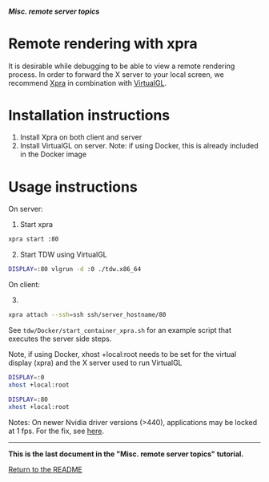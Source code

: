 ##### Misc. remote server topics

# Remote rendering with xpra

It is desirable while debugging to be able to view a remote rendering process. In order to forward the X server to your local screen, we recommend [Xpra](https://www.xpra.org) in combination with [VirtualGL](https://sourceforge.net/projects/virtualgl/files).
# Installation instructions
1. Install Xpra on both client and server
2. Install VirtualGL on server. Note: if using Docker, this is already included in the Docker image

# Usage instructions

On server: 

1. Start xpra
```bash
xpra start :80
```
2. Start TDW using VirtualGL
```bash
DISPLAY=:80 vlgrun -d :0 ./tdw.x86_64
```
On client:

3. 
```bash
xpra attach --ssh=ssh ssh/server_hostname/80
```

See `tdw/Docker/start_container_xpra.sh` for an example script that executes the server side steps.

Note, if using Docker, xhost +local:root needs to be set for the virtual display (xpra) and the X server used to run VirtualGL

```bash
DISPLAY=:0 
xhost +local:root

DISPLAY=:80
xhost +local:root
```

Notes:
On newer Nvidia driver versions (>440), applications may be locked at 1 fps. For the fix, see [here](https://wiki.archlinux.org/index.php/VirtualGL#Problem:_All_applications_run_with_1_frame_per_second).

***

**This is the last document in the "Misc. remote server topics" tutorial.**

[Return to the README](../../../README.md)

